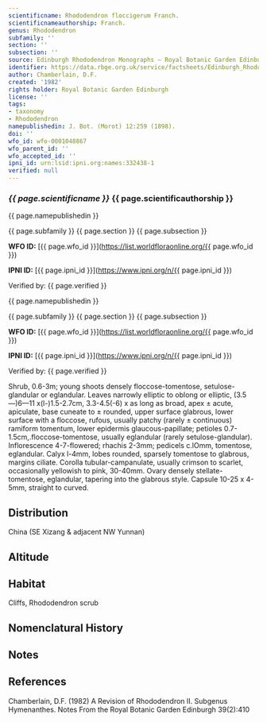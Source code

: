```yaml
---
scientificname: Rhododendron floccigerum Franch.
scientificnameauthorship: Franch.
genus: Rhododendron
subfamily: ''
section: ''
subsection: ''
source: Edinburgh Rhododendron Monographs – Royal Botanic Garden Edinburgh
identifier: https://data.rbge.org.uk/service/factsheets/Edinburgh_Rhododendron_Monographs.xhtml
author: Chamberlain, D.F.
created: '1982'
rights holder: Royal Botanic Garden Edinburgh
license: ''
tags:
- taxonomy
- Rhododendron
namepublishedin: J. Bot. (Morot) 12:259 (1898).
doi: ''
wfo_id: wfo-0001048867
wfo_parent_id: ''
wfo_accepted_id: ''
ipni_id: urn:lsid:ipni.org:names:332438-1
verified: null
---
```

### _{{ page.scientificname }}_ {{ page.scientificauthorship }}
 {{ page.namepublishedin }}

{{ page.subfamily }} {{ page.section }} {{ page.subsection }}

**WFO ID:** [{{ page.wfo_id }}](https://list.worldfloraonline.org/{{ page.wfo_id }})

**IPNI ID:** [{{ page.ipni_id }}](https://www.ipni.org/n/{{ page.ipni_id }})

Verified by: {{ page.verified }}

 {{ page.namepublishedin }}

{{ page.subfamily }} {{ page.section }} {{ page.subsection }}

**WFO ID:** [{{ page.wfo_id }}](https://list.worldfloraonline.org/{{ page.wfo_id }})

**IPNI ID:** [{{ page.ipni_id }}](https://www.ipni.org/n/{{ page.ipni_id }})

Verified by: {{ page.verified }}



Shrub, 0.6-3m; young shoots densely floccose-tomentose, setulose-glandular or eglandular. Leaves narrowly elliptic to oblong or elliptic, (3.5—)6—11 x(l-)1.5-2.7cm, 3.3-4.5(-6) x as long as broad, apex ± acute, apiculate, base cuneate to ± rounded, upper surface glabrous, lower surface with a floccose, rufous, usually patchy (rarely ± continuous) ramiform tomentum, lower epidermis glaucous-papillate; petioles 0.7-1.5cm,.floccose-tomentose, usually eglandular (rarely setulose-glandular). Inflorescence 4-7-flowered; rhachis 2-3mm; pedicels c.lOmm, tomentose, eglandular. Calyx l-4mm, lobes rounded, sparsely tomentose to glabrous, margins ciliate. Corolla tubular-campanulate, usually crimson to scarlet, occasionally yellowish to pink, 30-40mm. Ovary densely stellate-tomentose, eglandular, tapering into the glabrous style. Capsule 10-25 x 4-5mm, straight to curved.

## Distribution
China (SE Xizang & adjacent NW Yunnan)

## Altitude


## Habitat
Cliffs, Rhododendron scrub

## Nomenclatural History

                       
## Notes


## References

Chamberlain, D.F. (1982) A Revision of Rhododendron II. Subgenus Hymenanthes. Notes From the Royal Botanic Garden Edinburgh 39(2):410
